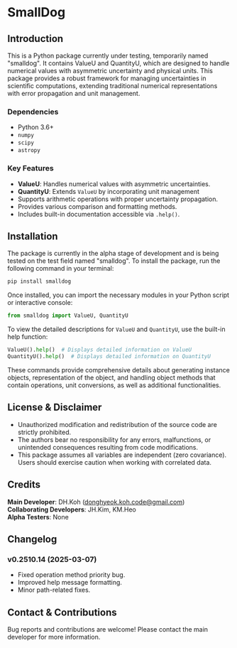 # SmallDog

## Introduction

This is a Python package currently under testing, temporarily named "smalldog".
It contains ValueU and QuantityU, which are designed to handle numerical values with asymmetric uncertainty and physical units.
This package provides a robust framework for managing uncertainties in scientific computations, extending traditional numerical representations with error propagation and unit management.

### Dependencies

- Python 3.6+
- `numpy`
- `scipy`
- `astropy`

### Key Features

- **ValueU**: Handles numerical values with asymmetric uncertainties.
- **QuantityU**: Extends `ValueU` by incorporating unit management
- Supports arithmetic operations with proper uncertainty propagation.
- Provides various comparison and formatting methods.
- Includes built-in documentation accessible via `.help()`.

## Installation

The package is currently in the alpha stage of development and is being tested on the test field named "smalldog".
To install the package, run the following command in your terminal:

```sh
pip install smalldog
```

Once installed, you can import the necessary modules in your Python script or interactive console:

```python
from smalldog import ValueU, QuantityU
```

To view the detailed descriptions for `ValueU` and `QuantityU`, use the built-in help function:

```python
ValueU().help()  # Displays detailed information on ValueU
QuantityU().help()  # Displays detailed information on QuantityU
```

These commands provide comprehensive details about generating instance objects, representation of the object, and handling object methods that contain operations, unit conversions, as well as additional functionalities.

## License & Disclaimer

- Unauthorized modification and redistribution of the source code are strictly prohibited.
- The authors bear no responsibility for any errors, malfunctions, or unintended consequences resulting from code modifications.
- This package assumes all variables are independent (zero covariance). Users should exercise caution when working with correlated data.
## Credits

**Main Developer**: DH.Koh ([donghyeok.koh.code@gmail.com](mailto\:donghyeok.koh.code@gmail.com))\
**Collaborating Developers**: JH.Kim, KM.Heo\
**Alpha Testers**: None

## Changelog

### v0.2510.14 (2025-03-07)

- Fixed operation method priority bug.
- Improved help message formatting.
- Minor path-related fixes.

## Contact & Contributions

Bug reports and contributions are welcome! Please contact the main developer for more information.

